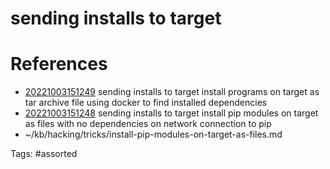 # sending installs to target

# References
- [20221003151249](/zet/20221003151249/) sending installs to target install programs on target as tar archive file using docker to find installed dependencies
- [20221003151248](/zet/20221003151248/) sending installs to target install pip modules on target as files with no dependencies on network connection to pip
- ~/kb/hacking/tricks/install-pip-modules-on-target-as-files.md

Tags:
    #assorted

